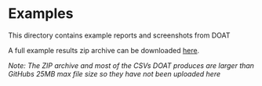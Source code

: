 # Examples
This directory contains example reports and screenshots from DOAT

A full example results zip archive can be downloaded [here](http://cwalsh.tech/doat/doat_results_example.zip).

_Note: The ZIP archive and most of the CSVs DOAT produces are larger than GitHubs 25MB max file size so they have not been uploaded here_
